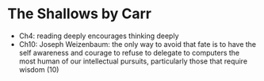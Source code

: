 
# The Shallows by Carr

* Ch4: reading deeply encourages thinking deeply
* Ch10: Joseph Weizenbaum: the only way to avoid that fate is to have the self awareness and courage to refuse to delegate to computers the most human of our intellectual pursuits, particularly those that require wisdom (10)